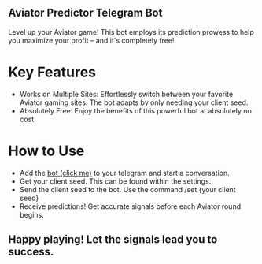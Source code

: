 ## Aviator Predictor Telegram Bot
Level up your Aviator game! This bot employs its prediction prowess to help you maximize your profit – and it's completely free!

# Key Features
- Works on Multiple Sites: Effortlessly switch between your favorite Aviator gaming sites. The bot adapts by only needing your client seed.
- Absolutely Free: Enjoy the benefits of this powerful bot at absolutely no cost.

# How to Use
- Add the [bot (click me)](https://t.me/aviatorpredia) to your telegram and start a conversation.
- Get your client seed. This can be found within the settings.
- Send the client seed to the bot. Use the command /set {your client seed}
- Receive predictions! Get accurate signals before each Aviator round begins.

## Happy playing! Let the signals lead you to success.

